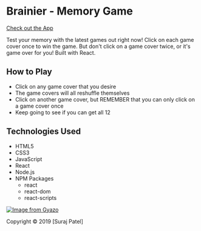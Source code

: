 # Brainier - Memory Game


[Check out the App](https://brainer-memory-game.herokuapp.com/)

Test your memory with the latest games out right now!
Click on each game cover once to win the game. But don't click on a game cover twice, or it's game over for you!
Built with React.

## How to Play ##
* Click on any game cover that you desire
* The game covers will all reshuffle themselves
* Click on another game cover, but REMEMBER that you can only click on a game cover once
* Keep going to see if you can get all 12

## Technologies Used
* HTML5
* CSS3
* JavaScript
* React
* Node.js
* NPM Packages
    - react
    - react-dom
    - react-scripts
    
[![Image from Gyazo](https://i.gyazo.com/9e56adf0fc2ace6ef636f35a91764432.gif)](https://gyazo.com/9e56adf0fc2ace6ef636f35a91764432)

Copyright © 2019 [Suraj Patel]

